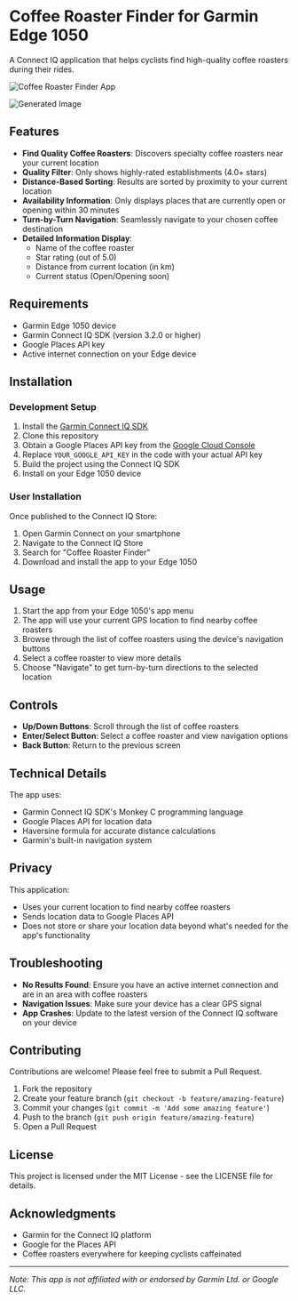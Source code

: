 # Coffee Roaster Finder for Garmin Edge 1050

A Connect IQ application that helps cyclists find high-quality coffee roasters during their rides.

![Coffee Roaster Finder App](app_screenshot.png)

![Generated Image](https://github.com/user-attachments/assets/6bf3d70e-460b-455b-88f5-70209f6afa6b)


## Features

- **Find Quality Coffee Roasters**: Discovers specialty coffee roasters near your current location
- **Quality Filter**: Only shows highly-rated establishments (4.0+ stars)
- **Distance-Based Sorting**: Results are sorted by proximity to your current location
- **Availability Information**: Only displays places that are currently open or opening within 30 minutes
- **Turn-by-Turn Navigation**: Seamlessly navigate to your chosen coffee destination
- **Detailed Information Display**:
  - Name of the coffee roaster
  - Star rating (out of 5.0)
  - Distance from current location (in km)
  - Current status (Open/Opening soon)

## Requirements

- Garmin Edge 1050 device
- Garmin Connect IQ SDK (version 3.2.0 or higher)
- Google Places API key
- Active internet connection on your Edge device

## Installation

### Development Setup

1. Install the [Garmin Connect IQ SDK](https://developer.garmin.com/connect-iq/sdk/)
2. Clone this repository
3. Obtain a Google Places API key from the [Google Cloud Console](https://console.cloud.google.com/)
4. Replace `YOUR_GOOGLE_API_KEY` in the code with your actual API key
5. Build the project using the Connect IQ SDK
6. Install on your Edge 1050 device

### User Installation

Once published to the Connect IQ Store:

1. Open Garmin Connect on your smartphone
2. Navigate to the Connect IQ Store
3. Search for "Coffee Roaster Finder"
4. Download and install the app to your Edge 1050

## Usage

1. Start the app from your Edge 1050's app menu
2. The app will use your current GPS location to find nearby coffee roasters
3. Browse through the list of coffee roasters using the device's navigation buttons
4. Select a coffee roaster to view more details
5. Choose "Navigate" to get turn-by-turn directions to the selected location

## Controls

- **Up/Down Buttons**: Scroll through the list of coffee roasters
- **Enter/Select Button**: Select a coffee roaster and view navigation options
- **Back Button**: Return to the previous screen

## Technical Details

The app uses:
- Garmin Connect IQ SDK's Monkey C programming language
- Google Places API for location data
- Haversine formula for accurate distance calculations
- Garmin's built-in navigation system

## Privacy

This application:
- Uses your current location to find nearby coffee roasters
- Sends location data to Google Places API
- Does not store or share your location data beyond what's needed for the app's functionality

## Troubleshooting

- **No Results Found**: Ensure you have an active internet connection and are in an area with coffee roasters
- **Navigation Issues**: Make sure your device has a clear GPS signal
- **App Crashes**: Update to the latest version of the Connect IQ software on your device

## Contributing

Contributions are welcome! Please feel free to submit a Pull Request.

1. Fork the repository
2. Create your feature branch (`git checkout -b feature/amazing-feature`)
3. Commit your changes (`git commit -m 'Add some amazing feature'`)
4. Push to the branch (`git push origin feature/amazing-feature`)
5. Open a Pull Request

## License

This project is licensed under the MIT License - see the LICENSE file for details.

## Acknowledgments

- Garmin for the Connect IQ platform
- Google for the Places API
- Coffee roasters everywhere for keeping cyclists caffeinated

---

*Note: This app is not affiliated with or endorsed by Garmin Ltd. or Google LLC.*
